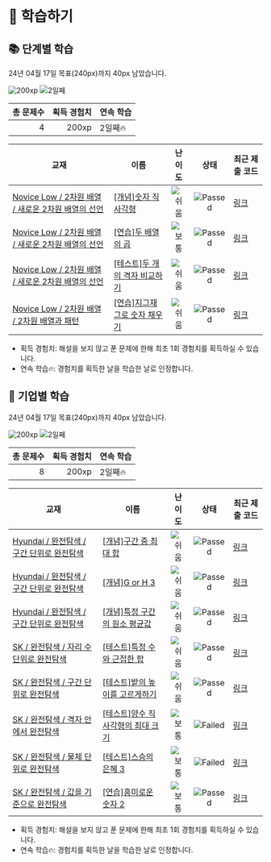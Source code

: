 # 📖 학습하기

## 📚 단계별 학습
24년 04월 17일 목표(240px)까지 40px 남았습니다.

![200xp](https://img.shields.io/badge/EXP-200xp-%235cb85c.svg?for-the-badge)
![2일째](https://img.shields.io/badge/연속학습-2일째-%23E34F26.svg?for-the-badge)

|총 문제수|획득 경험치|연속 학습|
|---:|---:|---|
4|200xp|2일째🔥|

|교재|이름|난이도|상태|최근 제출 코드|
|---|---|:---:|:---:|---|
|[Novice Low / 2차원 배열 / 새로운 2차원 배열의 선언](https://www.codetree.ai/missions?missionId=4)|[[개념]숫자 직사각형](https://www.codetree.ai/missions/4/problems/rectangle-of-numbers)|![쉬움][easy]|![Passed][passed]|[링크](https://github.com/engineerjkk/codetree-TILs/blob/main/240417/%EC%88%AB%EC%9E%90%20%EC%A7%81%EC%82%AC%EA%B0%81%ED%98%95/rectangle-of-numbers.py)|
|[Novice Low / 2차원 배열 / 새로운 2차원 배열의 선언](https://www.codetree.ai/missions?missionId=4)|[[연습]두 배열의 곱](https://www.codetree.ai/missions/4/problems/multiple-of-two-arrays)|![보통][medium]|![Passed][passed]|[링크](https://github.com/engineerjkk/codetree-TILs/blob/main/240417/%EB%91%90%20%EB%B0%B0%EC%97%B4%EC%9D%98%20%EA%B3%B1/multiple-of-two-arrays.py)|
|[Novice Low / 2차원 배열 / 새로운 2차원 배열의 선언](https://www.codetree.ai/missions?missionId=4)|[[테스트]두 개의 격자 비교하기](https://www.codetree.ai/missions/4/problems/compare-two-grid)|![쉬움][easy]|![Passed][passed]|[링크](https://github.com/engineerjkk/codetree-TILs/blob/main/240417/%EB%91%90%20%EA%B0%9C%EC%9D%98%20%EA%B2%A9%EC%9E%90%20%EB%B9%84%EA%B5%90%ED%95%98%EA%B8%B0/compare-two-grid.py)|
|[Novice Low / 2차원 배열 / 2차원 배열과 패턴](https://www.codetree.ai/missions?missionId=4)|[[연습]지그재그로 숫자 채우기](https://www.codetree.ai/missions/4/problems/zigzag-numbering)|![쉬움][easy]|![Passed][passed]|[링크](https://github.com/engineerjkk/codetree-TILs/blob/main/240417/%EC%A7%80%EA%B7%B8%EC%9E%AC%EA%B7%B8%EB%A1%9C%20%EC%88%AB%EC%9E%90%20%EC%B1%84%EC%9A%B0%EA%B8%B0/zigzag-numbering.py)|


* 획득 경험치: 해설을 보지 않고 푼 문제에 한해 최초 1회 경험치를 획득하실 수 있습니다.
* 연속 학습🔥: 경험치를 획득한 날을 학습한 날로 인정합니다.


## 🚀 기업별 학습
24년 04월 17일 목표(240px)까지 40px 남았습니다.

![200xp](https://img.shields.io/badge/EXP-200xp-%235cb85c.svg?for-the-badge)
![2일째](https://img.shields.io/badge/연속학습-2일째-%23E34F26.svg?for-the-badge)

|총 문제수|획득 경험치|연속 학습|
|---:|---:|---|
8|200xp|2일째🔥|

|교재|이름|난이도|상태|최근 제출 코드|
|---|---|:---:|:---:|---|
|[Hyundai / 완전탐색 / 구간 단위로 완전탐색](https://www.codetree.ai/missions?missionId=17)|[[개념]구간 중 최대 합](https://www.codetree.ai/missions/17/problems/max-sum-of-subarray)|![쉬움][easy]|![Passed][passed]|[링크](https://github.com/engineerjkk/codetree-TILs/blob/main/240417/%EA%B5%AC%EA%B0%84%20%EC%A4%91%20%EC%B5%9C%EB%8C%80%20%ED%95%A9/max-sum-of-subarray.py)|
|[Hyundai / 완전탐색 / 구간 단위로 완전탐색](https://www.codetree.ai/missions?missionId=17)|[[개념]G or H 3](https://www.codetree.ai/missions/17/problems/G-or-H-3)|![쉬움][easy]|![Passed][passed]|[링크](https://github.com/engineerjkk/codetree-TILs/blob/main/240417/G%20or%20H%203/G-or-H-3.py)|
|[Hyundai / 완전탐색 / 구간 단위로 완전탐색](https://www.codetree.ai/missions?missionId=17)|[[개념]특정 구간의 원소 평균값](https://www.codetree.ai/missions/17/problems/elemental-mean-value-for-a-particular-interval)|![쉬움][easy]|![Passed][passed]|[링크](https://github.com/engineerjkk/codetree-TILs/blob/main/240417/%ED%8A%B9%EC%A0%95%20%EA%B5%AC%EA%B0%84%EC%9D%98%20%EC%9B%90%EC%86%8C%20%ED%8F%89%EA%B7%A0%EA%B0%92/elemental-mean-value-for-a-particular-interval.py)|
|[SK / 완전탐색 / 자리 수 단위로 완전탐색](https://www.codetree.ai/missions?missionId=18)|[[테스트]특정 수와 근접한 합](https://www.codetree.ai/missions/18/problems/sum-close-to-particular-number)|![쉬움][easy]|![Passed][passed]|[링크](https://github.com/engineerjkk/codetree-TILs/blob/main/240417/%ED%8A%B9%EC%A0%95%20%EC%88%98%EC%99%80%20%EA%B7%BC%EC%A0%91%ED%95%9C%20%ED%95%A9/sum-close-to-particular-number.py)|
|[SK / 완전탐색 / 구간 단위로 완전탐색](https://www.codetree.ai/missions?missionId=18)|[[테스트]밭의 높이를 고르게하기](https://www.codetree.ai/missions/18/problems/equalizing-the-height-of-the-field)|![쉬움][easy]|![Passed][passed]|[링크](https://github.com/engineerjkk/codetree-TILs/blob/main/240417/%EB%B0%AD%EC%9D%98%20%EB%86%92%EC%9D%B4%EB%A5%BC%20%EA%B3%A0%EB%A5%B4%EA%B2%8C%ED%95%98%EA%B8%B0/equalizing-the-height-of-the-field.py)|
|[SK / 완전탐색 / 격자 안에서 완전탐색](https://www.codetree.ai/missions?missionId=18)|[[테스트]양수 직사각형의 최대 크기](https://www.codetree.ai/missions/18/problems/max-area-of-positive-rectangle)|![보통][medium]|![Failed][failed]|[링크](https://github.com/engineerjkk/codetree-TILs/blob/main/240417/%EC%96%91%EC%88%98%20%EC%A7%81%EC%82%AC%EA%B0%81%ED%98%95%EC%9D%98%20%EC%B5%9C%EB%8C%80%20%ED%81%AC%EA%B8%B0/max-area-of-positive-rectangle.py)|
|[SK / 완전탐색 / 물체 단위로 완전탐색](https://www.codetree.ai/missions?missionId=18)|[[테스트]스승의 은혜 3](https://www.codetree.ai/missions/18/problems/the-grace-form-teacher-3)|![보통][medium]|![Failed][failed]|[링크](https://github.com/engineerjkk/codetree-TILs/blob/main/240417/%EC%8A%A4%EC%8A%B9%EC%9D%98%20%EC%9D%80%ED%98%9C%203/the-grace-form-teacher-3.py)|
|[SK / 완전탐색 / 값을 기준으로 완전탐색](https://www.codetree.ai/missions?missionId=18)|[[연습]흥미로운 숫자 2](https://www.codetree.ai/missions/18/problems/interesting-numbers-2)|![보통][medium]|![Passed][passed]|[링크](https://github.com/engineerjkk/codetree-TILs/blob/main/240417/%ED%9D%A5%EB%AF%B8%EB%A1%9C%EC%9A%B4%20%EC%88%AB%EC%9E%90%202/interesting-numbers-2.py)|


* 획득 경험치: 해설을 보지 않고 푼 문제에 한해 최초 1회 경험치를 획득하실 수 있습니다.
* 연속 학습🔥: 경험치를 획득한 날을 학습한 날로 인정합니다.










[b5]: https://img.shields.io/badge/Bronze_5-%235D3E31.svg
[b4]: https://img.shields.io/badge/Bronze_4-%235D3E31.svg
[b3]: https://img.shields.io/badge/Bronze_3-%235D3E31.svg
[b2]: https://img.shields.io/badge/Bronze_2-%235D3E31.svg
[b1]: https://img.shields.io/badge/Bronze_1-%235D3E31.svg
[s5]: https://img.shields.io/badge/Silver_5-%23394960.svg
[s4]: https://img.shields.io/badge/Silver_4-%23394960.svg
[s3]: https://img.shields.io/badge/Silver_3-%23394960.svg
[s2]: https://img.shields.io/badge/Silver_2-%23394960.svg
[s1]: https://img.shields.io/badge/Silver_1-%23394960.svg
[g5]: https://img.shields.io/badge/Gold_5-%23FFC433.svg
[g4]: https://img.shields.io/badge/Gold_4-%23FFC433.svg
[g3]: https://img.shields.io/badge/Gold_3-%23FFC433.svg
[g2]: https://img.shields.io/badge/Gold_2-%23FFC433.svg
[g1]: https://img.shields.io/badge/Gold_1-%23FFC433.svg
[p5]: https://img.shields.io/badge/Platinum_5-%2376DDD8.svg
[p4]: https://img.shields.io/badge/Platinum_4-%2376DDD8.svg
[p3]: https://img.shields.io/badge/Platinum_3-%2376DDD8.svg
[p2]: https://img.shields.io/badge/Platinum_2-%2376DDD8.svg
[p1]: https://img.shields.io/badge/Platinum_1-%2376DDD8.svg
[passed]: https://img.shields.io/badge/Passed-%23009D27.svg
[failed]: https://img.shields.io/badge/Failed-%23D24D57.svg
[easy]: https://img.shields.io/badge/쉬움-%235cb85c.svg?for-the-badge
[medium]: https://img.shields.io/badge/보통-%23FFC433.svg?for-the-badge
[hard]: https://img.shields.io/badge/어려움-%23D24D57.svg?for-the-badge